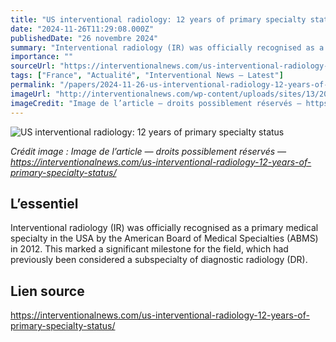 ```yaml
---
title: "US interventional radiology: 12 years of primary specialty status"
date: "2024-11-26T11:29:08.000Z"
publishedDate: "26 novembre 2024"
summary: "Interventional radiology (IR) was officially recognised as a primary medical specialty in the USA by the American Board of Medical Specialties (ABMS) in 2012. This marked a significant milestone for the field, which had previously been considered a subspecialty of diagnostic radiology (DR)."
importance: ""
sourceUrl: "https://interventionalnews.com/us-interventional-radiology-12-years-of-primary-specialty-status/"
tags: ["France", "Actualité", "Interventional News — Latest"]
permalink: "/papers/2024-11-26-us-interventional-radiology-12-years-of-primary-specialty-status"
imageUrl: "http://interventionalnews.com/wp-content/uploads/sites/13/2024/11/parag-patel-scaled-e1732622988585.jpg"
imageCredit: "Image de l’article — droits possiblement réservés — https://interventionalnews.com/us-interventional-radiology-12-years-of-primary-specialty-status/"
---
```


![US interventional radiology: 12 years of primary specialty status](http://interventionalnews.com/wp-content/uploads/sites/13/2024/11/parag-patel-scaled-e1732622988585.jpg)

*Crédit image : Image de l’article — droits possiblement réservés — https://interventionalnews.com/us-interventional-radiology-12-years-of-primary-specialty-status/*

## L’essentiel

Interventional radiology (IR) was officially recognised as a primary medical specialty in the USA by the American Board of Medical Specialties (ABMS) in 2012. This marked a significant milestone for the field, which had previously been considered a subspecialty of diagnostic radiology (DR).

## Lien source

https://interventionalnews.com/us-interventional-radiology-12-years-of-primary-specialty-status/
